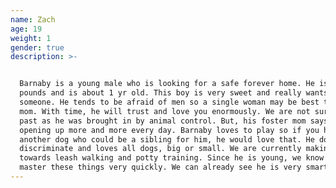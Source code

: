 ```yaml
---
name: Zach
age: 19
weight: 1
gender: true
description: >-


  Barnaby is a young male who is looking for a safe forever home. He is about 10
  pounds and is about 1 yr old. This boy is very sweet and really wants to trust
  someone. He tends to be afraid of men so a single woman may be best to be his
  mom. With time, he will trust and love you enormously. We are not sure of his
  past as he was brought in by animal control. But, his foster mom says he is
  opening up more and more every day. Barnaby loves to play so if you have
  another dog who could be a sibling for him, he would love that. He does not
  discriminate and loves all dogs, big or small. We are currently making strides
  towards leash walking and potty training. Since he is young, we know he will
  master these things very quickly. We can already see he is very smart.
---
```



